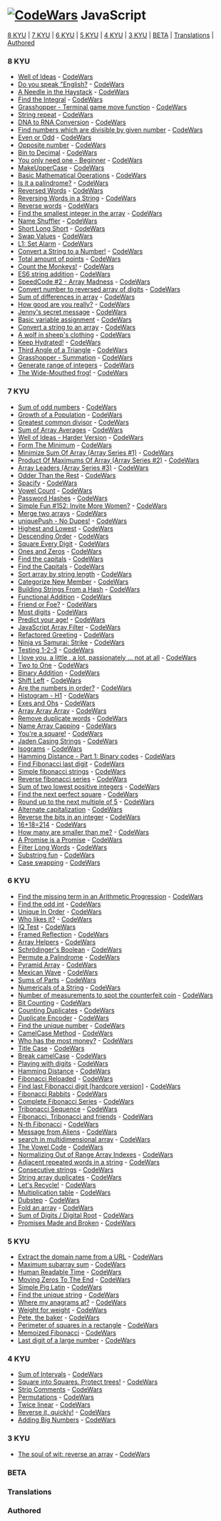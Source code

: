 # [![CodeWars](https://github.com/MrLinQQ/codewars/blob/master/image/javascript.png)]() JavaScript

[8 KYU](#8KYU) | [7 KYU](#7KYU) | [6 KYU](#6KYU) | [5 KYU](#5KYU) | [4 KYU](#4KYU) | [3 KYU](#3KYU) | [BETA](#BETA) | [Translations](#TRAN) | [Authored](#AUTH)

<!-- template -->
<!-- * [Name](xKYU/Name.js) - [CodeWars](https://www.codewars.com/kata/xx) -->
<!-- template -->

### <a name="8KYU">8 KYU</a>
* [Well of Ideas](8KYU/Well_of_ideas.js) - [CodeWars](https://www.codewars.com/kata/57f222ce69e09c3630000212)
* [Do you speak "English?](8KYU/Do_you_speak_English.js) - [CodeWars](https://www.codewars.com/kata/58dbdccee5ee8fa2f9000058)
* [A Needle in the Haystack](8KYU/A_Needle_in_the_Haystack.js) - [CodeWars](https://www.codewars.com/kata/56676e8fabd2d1ff3000000c)
* [Find the Integral](8KYU/Find_the_Integral.js) - [CodeWars](https://www.codewars.com/kata/59811fd8a070625d4c000013)
* [Grasshopper - Terminal game move function](8KYU/G_Terminal_game_move_function.js) - [CodeWars](https://www.codewars.com/kata/563a631f7cbbc236cf0000c2)
* [String repeat](8KYU/String_repeat.js) - [CodeWars](https://www.codewars.com/kata/57a0e5c372292dd76d000d7e)
* [DNA to RNA Conversion](8KYU/DNA_to_RNA_Conversion.js) - [CodeWars](https://www.codewars.com/kata/5556282156230d0e5e000089)
* [Find numbers which are divisible by given number](8KYU/Find_numbers_which_are_divisible_by_given_number.js) - [CodeWars](https://www.codewars.com/kata/55edaba99da3a9c84000003b)
* [Even or Odd](8KYU/Even_or_Odd.js) - [CodeWars](https://www.codewars.com/kata/53da3dbb4a5168369a0000fe)
* [Opposite number](8KYU/Opposite_number.js) - [CodeWars](https://www.codewars.com/kata/56dec885c54a926dcd001095)
* [Bin to Decimal](8KYU/Bin_to_Decimal.js) - [CodeWars](https://www.codewars.com/kata/57a5c31ce298a7e6b7000334)
* [You only need one - Beginner](8KYU/You_only_need_one_Beginner.js) - [CodeWars](https://www.codewars.com/kata/57cc975ed542d3148f00015b)
* [MakeUpperCase](8KYU/MakeUpperCase.js) - [CodeWars](https://www.codewars.com/kata/57a0556c7cb1f31ab3000ad7)
* [Basic Mathematical Operations](8KYU/Basic_Mathematical_Operations.js) - [CodeWars](https://www.codewars.com/kata/57356c55867b9b7a60000bd7)
* [Is it a palindrome?](8KYU/Is_it_a_palindrome.js) - [CodeWars](https://www.codewars.com/kata/57a1fd2ce298a731b20006a4)
* [Reversed Words](8KYU/Reversed_Words.js) - [CodeWars](https://www.codewars.com/kata/51c8991dee245d7ddf00000e)
* [Reversing Words in a String](8KYU/Reversing_Words_in_a_String.js) - [CodeWars](https://www.codewars.com/kata/57a55c8b72292d057b000594)
* [Reverse words](8KYU/Reverse_words.js) - [CodeWars](https://www.codewars.com/kata/5259b20d6021e9e14c0010d4)
* [Find the smallest integer in the array](8KYU/Find_the_smallest_integer_in_the_array.js) - [CodeWars](https://www.codewars.com/kata/55a2d7ebe362935a210000b2)
* [Name Shuffler](8KYU/Name_Shuffler.js) - [CodeWars](https://www.codewars.com/kata/559ac78160f0be07c200005a)
* [Short Long Short](8KYU/Short_Long_Short.js) - [CodeWars](https://www.codewars.com/kata/50654ddff44f800200000007)
* [Swap Values](8KYU/Swap_Values.js) - [CodeWars](https://www.codewars.com/kata/5388f0e00b24c5635e000fc6)
* [L1: Set Alarm](8KYU/L1_Set_Alarm.js) - [CodeWars](https://www.codewars.com/kata/568dcc3c7f12767a62000038)
* [Convert a String to a Number!](8KYU/Convert_a_String_to_a_Number.js) - [CodeWars](https://www.codewars.com/kata/544675c6f971f7399a000e79)
* [Total amount of points](8KYU/Total_amount_of_points.js) - [CodeWars](https://www.codewars.com/kata/5bb904724c47249b10000131)
* [Count the Monkeys!](8KYU/Count_the_Monkeys.js) - [CodeWars](https://www.codewars.com/kata/56f69d9f9400f508fb000ba7)
* [ES6 string addition](8KYU/ES6_string_addition.js) - [CodeWars](https://www.codewars.com/kata/582e4c3406e37fcc770001ad)
* [SpeedCode #2 - Array Madness](8KYU/SpeedCode_2_Array_Madness.js) - [CodeWars](https://www.codewars.com/kata/56ff6a70e1a63ccdfa0001b1)
* [Convert number to reversed array of digits](8KYU/Convert_number_to_reversed_array_of_digits.js) - [CodeWars](https://www.codewars.com/kata/5583090cbe83f4fd8c000051)
* [Sum of differences in array](8KYU/Sum_of_differences_in_array.js) - [CodeWars](https://www.codewars.com/kata/sum-of-differences-in-array)
* [How good are you really?](8KYU/How_good_are_you_really.js) - [CodeWars](https://www.codewars.com/kata/5601409514fc93442500010b)
* [Jenny's secret message](8KYU/Jenny's_secret_message.js) - [CodeWars](https://www.codewars.com/kata/jennys-secret-message)
* [Basic variable assignment](8KYU/Basic_variable_assignment.js) - [CodeWars](https://www.codewars.com/kata//50ee6b0bdeab583673000025)
* [Convert a string to an array](8KYU/Convert_a_string_to_an_array.js) - [CodeWars](https://www.codewars.com/kata/convert-a-string-to-an-array)
* [A wolf in sheep's clothing](8KYU/A_wolf_in_sheeps_clothing.js) - [CodeWars](https://www.codewars.com/kata/5c8bfa44b9d1192e1ebd3d15)
* [Keep Hydrated!](8KYU/Keep_Hydrated.js) - [CodeWars](https://www.codewars.com/kata/keep-hydrated-1)
* [Third Angle of a Triangle](8KYU/Third_Angle_of_a_Triangle.js) - [CodeWars](https://www.codewars.com/kata/third-angle-of-a-triangle)
* [Grasshopper - Summation](8KYU/Grasshopper_Summation.js) - [CodeWars](https://www.codewars.com/kata/55d24f55d7dd296eb9000030)
* [Generate range of integers](8KYU/Generate_range_of_integers.js) - [CodeWars](https://www.codewars.com/kata/55eca815d0d20962e1000106)
* [The Wide-Mouthed frog!](8KYU/The_Wide_Mouthed_frog.js) - [CodeWars](https://www.codewars.com/kata/57ec8bd8f670e9a47a000f89)

<!-- template -->
<!-- * [Name](8KYU/Name.js) - [CodeWars](https://www.codewars.com/kata/xx) -->
<!-- template -->
### <a name="7KYU">7 KYU</a>
* [Sum of odd numbers](7KYU/Sum_of_odd_numbers.js) - [CodeWars](https://www.codewars.com/kata/55fd2d567d94ac3bc9000064)
* [Growth of a Population](7KYU/Growth_of_a_Population.js) - [CodeWars](https://www.codewars.com/kata/563b662a59afc2b5120000c6)
* [Greatest common divisor](7KYU/Greatest_common_divisor.js) - [CodeWars](https://www.codewars.com/kata/5500d54c2ebe0a8e8a0003fd)
* [Sum of Array Averages](7KYU/Sum_of_Array_Averages.js) - [CodeWars](https://www.codewars.com/kata/56d5166ec87df55dbe000063)
* [Well of Ideas - Harder Version](7KYU/Well_of_Ideas_Harder_Version.js) - [CodeWars](https://www.codewars.com/kata/57f22b0f1b5432ff09001cab)
* [Form The Minimum](7KYU/Form_The_Minimum.js) - [CodeWars](https://www.codewars.com/kata/5ac6932b2f317b96980000ca)
* [Minimize Sum Of Array (Array Series #1)](7KYU/Minimize_Sum_Of_Array.js) - [CodeWars](https://www.codewars.com/kata/5a523566b3bfa84c2e00010b)
* [Product Of Maximums Of Array (Array Series #2)](7KYU/Product_Of_Maximums_Of_Array.js) - [CodeWars](https://www.codewars.com/kata/5a63948acadebff56f000018)
* [Array Leaders (Array Series #3)](7KYU/Array_Leaders.js) - [CodeWars](https://www.codewars.com/kata/5a651865fd56cb55760000e0)
* [Odder Than the Rest](7KYU/Odder_Than_the_Rest.js) - [CodeWars](https://www.codewars.com/kata/5983cba828b2f1fd55000114)
* [Spacify](7KYU/Spacify.js) - [CodeWars](https://www.codewars.com/kata/57f8ee485cae443c4d000127)
* [Vowel Count](7KYU/Vowel_Count.js) - [CodeWars](https://www.codewars.com/kata/54ff3102c1bad923760001f3)
* [Password Hashes](7KYU/Password_Hashes.js) - [CodeWars](https://www.codewars.com/kata/54207f9677730acd490000d1)
* [Simple Fun #152: Invite More Women?](7KYU/Simple_Fun_152_Invite_More_Women.js) - [CodeWars](https://www.codewars.com/kata/58acfe4ae0201e1708000075)
* [Merge two arrays](7KYU/Merge_two_arrays.js) - [CodeWars](https://www.codewars.com/kata/583af10620dda4da270000c5)
* [uniquePush - No Dupes!](7KYU/uniquePush_No_Dupes.js) - [CodeWars](https://www.codewars.com/kata/53b2f6934a240823f4000abc)
* [Highest and Lowest](7KYU/Highest_and_Lowest.js) - [CodeWars](https://www.codewars.com/kata/highest-and-lowest)
* [Descending Order](7KYU/Descending_Order.js) - [CodeWars](https://www.codewars.com/kata/5467e4d82edf8bbf40000155)
* [Square Every Digit](7KYU/Square_Every_Digit.js) - [CodeWars](https://www.codewars.com/kata/546e2562b03326a88e000020)
* [Ones and Zeros](7KYU/Ones_and_Zeros.js) - [CodeWars](https://www.codewars.com/kata/578553c3a1b8d5c40300037c)
* [Find the capitals](7KYU/Find_the_capitals.js) - [CodeWars](https://www.codewars.com/kata/539ee3b6757843632d00026b)
* [Find the Capitals](7KYU/Find_the_Capitals.js) - [CodeWars](https://www.codewars.com/kata/53573877d5493b4d6e00050c)
* [Sort array by string length](7KYU/Sort_array_by_string_length.js) - [CodeWars](https://www.codewars.com/kata/57ea5b0b75ae11d1e800006c)
* [Categorize New Member](7KYU/Categorize_New_Member.js) - [CodeWars](https://www.codewars.com/kata/5502c9e7b3216ec63c0001aa)
* [Building Strings From a Hash](7KYU/Building_Strings_From_a_Hash.js) - [CodeWars](https://www.codewars.com/kata/51c7d8268a35b6b8b40002f2)
* [Functional Addition](7KYU/Functional_Addition.js) - [CodeWars](https://www.codewars.com/kata/538835ae443aae6e03000547)
* [Friend or Foe?](7KYU/Friend_or_Foe.js) - [CodeWars](https://www.codewars.com/kata/friend-or-foe)
* [Most digits](7KYU/Most_digits.js) - [CodeWars](https://www.codewars.com/kata/58daa7617332e59593000006)
* [Predict your age!](7KYU/Predict_your_age.js) - [CodeWars](https://www.codewars.com/kata/5aff237c578a14752d0035ae)
* [JavaScript Array Filter](7KYU/JavaScript_Array_Filter.js) - [CodeWars](https://www.codewars.com/kata/514a6336889283a3d2000001)
* [Refactored Greeting](7KYU/Refactored_Greeting.js) - [CodeWars](https://www.codewars.com/kata/5121303128ef4b495f000001)
* [Ninja vs Samurai: Strike](7KYU/Ninja_vs_Samurai_Strike.js) - [CodeWars](https://www.codewars.com/kata/517b0f33cd023d848d000001)
* [Testing 1-2-3](7KYU/Testing_1_2_3.js) - [CodeWars](https://www.codewars.com/kata/54bf85e3d5b56c7a05000cf9)
* [I love you, a little , a lot, passionately ... not at all](7KYU/I_love_you.js) - [CodeWars](https://www.codewars.com/kata/57f24e6a18e9fad8eb000296)
* [Two to One](7KYU/Two_to_One.js) - [CodeWars](https://www.codewars.com/kata/5656b6906de340bd1b0000ac)
* [Binary Addition](7KYU/Binary_Addition.js) - [CodeWars](https://www.codewars.com/kata/551f37452ff852b7bd000139)
* [Shift Left](7KYU/Shift_Left.js) - [CodeWars](https://www.codewars.com/kata/5bdc191306a8a678f6000187)
* [Are the numbers in order?](7KYU/Are_the_numbers_in_order.js) - [CodeWars](https://www.codewars.com/kata/56b7f2f3f18876033f000307)
* [Histogram - H1](7KYU/Histogram_H1.js) - [CodeWars](https://www.codewars.com/kata/57d532d2164a67cded0001c7)
* [Exes and Ohs](7KYU/Exes_and_Ohs.js) - [CodeWars](https://www.codewars.com/kata/55908aad6620c066bc00002a)
* [Array Array Array](7KYU/Array_Array_Array.js) - [CodeWars](https://www.codewars.com/kata/array-array-array)
* [Remove duplicate words](7KYU/Remove_duplicate_words.js) - [CodeWars](https://www.codewars.com/kata/remove-duplicate-words)
* [Name Array Capping](7KYU/Name_Array_Capping.js) - [CodeWars](https://www.codewars.com/kata/name-array-capping)
* [You're a square!](7KYU/You_are_a_square.js) - [CodeWars](https://www.codewars.com/kata/54c27a33fb7da0db0100040e)
* [Jaden Casing Strings](7KYU/Jaden_Casing_Strings.js) - [CodeWars](https://www.codewars.com/kata/5390bac347d09b7da40006f6)
* [Isograms](7KYU/Isograms.js) - [CodeWars](https://www.codewars.com/kata/54ba84be607a92aa900000f1)
* [Hamming Distance - Part 1: Binary codes](7KYU/Hamming_Distance_Part_1_Binary_codes.js) - [CodeWars](https://www.codewars.com/kata/5624e574ec6034c3a20000e6)
* [Find Fibonacci last digit](7KYU/Find_Fibonacci_last_digit.js) - [CodeWars](https://www.codewars.com/kata/find-fibonacci-last-digit)
* [Simple fibonacci strings](7KYU/Simple_fibonacci_strings.js) - [CodeWars](https://www.codewars.com/kata/simple-fibonacci-strings)
* [Reverse fibonacci series](7KYU/Reverse_fibonacci_series.js) - [CodeWars](https://www.codewars.com/kata/550fac5249073256380002c0)
* [Sum of two lowest positive integers](7KYU/Sum_of_two_lowest_positive_integers.js) - [CodeWars](https://www.codewars.com/kata/558fc85d8fd1938afb000014)
* [Find the next perfect square](7KYU/Find_the_next_perfect_square.js) - [CodeWars](https://www.codewars.com/kata/xx)
* [Round up to the next multiple of 5](7KYU/Round_up_to_the_next_multiple_of_5.js) - [CodeWars](https://www.codewars.com/kata/55d1d6d5955ec6365400006d)
* [Alternate capitalization](7KYU/Alternate_capitalization.js) - [CodeWars](https://www.codewars.com/kata/59cfc000aeb2844d16000075)
* [Reverse the bits in an integer](7KYU/Reverse_the_bits_in_an_integer.js) - [CodeWars](https://www.codewars.com/kata/5959ec605595565f5c00002b)
* [16+18=214](7KYU/16_18_214.js) - [CodeWars](https://www.codewars.com/kata/5effa412233ac3002a9e471d)
* [How many are smaller than me?](7KYU/How_many_are_smaller_than_me.js) - [CodeWars](https://www.codewars.com/kata/56a1c074f87bc2201200002e)
* [A Promise is a Promise](7KYU/A_Promise_is_a_Promise.js) - [CodeWars](https://www.codewars.com/kata/5b61d6ef07a266d40b000097)
* [Filter Long Words](7KYU/Filter_long_words.js) - [CodeWars](https://www.codewars.com/kata/5697fb83f41965761f000052)
* [Substring fun](7KYU/Substring_fun.js) - [CodeWars](https://www.codewars.com/kata/65b112d09c1adfdd500019c)
* [Case swapping](7KYU/Case_swapping.js) - [CodeWars](https://www.codewars.com/kata/5590961e6620c0825000008f)

<!-- template -->
<!-- * [Name](7KYU/Name.js) - [CodeWars](https://www.codewars.com/kata/xx) -->
<!-- template -->
### <a name="6KYU">6 KYU</a>
* [Find the missing term in an Arithmetic Progression](6KYU/Find_the_missing_term_in_an_Arithmetic_Progression.js) - [CodeWars](https://www.codewars.com/kata/52de553ebb55d1fca3000371)
* [Find the odd int](6KYU/Find_the_odd_int.js) - [CodeWars](https://www.codewars.com/kata/54da5a58ea159efa38000836)
* [Unique In Order](6KYU/Unique_In_Order.js) - [CodeWars](https://www.codewars.com/kata/54e6533c92449cc251001667)
* [Who likes it?](6KYU/Who_likes_it.js) - [CodeWars](https://www.codewars.com/kata/5266876b8f4bf2da9b000362)
* [IQ Test](6KYU/IQ_Test.js) - [CodeWars](https://www.codewars.com/kata/iq-test)
* [Framed Reflection](6KYU/Framed_Reflection.js) - [CodeWars](https://www.codewars.com/kata/framed-reflection)
* [Array Helpers](6KYU/Array_Helpers.js) - [CodeWars](https://www.codewars.com/kata/array-helpers)
* [Schrödinger's Boolean](6KYU/Schrödingers_Boolean.js) - [CodeWars](https://www.codewars.com/kata/5a5f9f80f5dc3f942b002309)
* [Permute a Palindrome](6KYU/Permute_a_Palindrome.js) - [CodeWars](https://www.codewars.com/kata/58ae6ae22c3aaafc58000079)
* [Pyramid Array](6KYU/Pyramid_Array.js) - [CodeWars](https://www.codewars.com/kata/pyramid-array)
* [Mexican Wave](6KYU/Mexican_Wave.js) - [CodeWars](https://www.codewars.com/kata/58f5c63f1e26ecda7e000029)
* [Sums of Parts](6KYU/Sums_of_Parts.js) - [CodeWars](https://www.codewars.com/kata/5ce399e0047a45001c853c2b)
* [Numericals of a String](6KYU/Numericals_of_a_String.js) - [CodeWars](https://www.codewars.com/kata/5b4070144d7d8bbfe7000001)
* [Number of measurements to spot the counterfeit coin](6KYU/Number_of_measurements_to_spot_the_counterfeit_coin.js) - [CodeWars](https://www.codewars.com/kata/59530d2401d6039f8600001f)
* [Bit Counting](6KYU/Bit_Counting.js) - [CodeWars](https://www.codewars.com/kata/526571aae218b8ee490006f4)
* [Counting Duplicates](6KYU/Counting_Duplicates.js) - [CodeWars](https://www.codewars.com/kata/54bf1c2cd5b56cc47f0007a1)
* [Duplicate Encoder](6KYU/Duplicate_Encoder.js) - [CodeWars](https://www.codewars.com/kata/54b42f9314d9229fd6000d9c)
* [Find the unique number](6KYU/Find_the_unique_number.js) - [CodeWars](https://www.codewars.com/kata/585d7d5adb20cf33cb000235)
* [CamelCase Method](6KYU/CamelCase_Method.js) - [CodeWars](https://www.codewars.com/kata/587731fda577b3d1b0001196)
* [Who has the most money?](6KYU/Who_has_the_most_money.js) - [CodeWars](https://www.codewars.com/kata/528d36d7cc451cd7e4000339)
* [Title Case](6KYU/Title_Case.js) - [CodeWars](https://www.codewars.com/kata/5202ef17a402dd033c000009)
* [Break camelCase](6KYU/Break_camelCase.js) - [CodeWars](https://www.codewars.com/kata/5208f99aee097e6552000148)
* [Playing with digits](6KYU/Playing_with_digits.js) - [CodeWars](https://www.codewars.com/kata/5552101f47fc5178b1000050)
* [Hamming Distance](6KYU/Hamming_Distance.js) - [CodeWars](https://www.codewars.com/kata/5410c0e6a0e736cf5b000e69)
* [Fibonacci Reloaded](6KYU/Fibonacci_Reloaded.js) - [CodeWars](https://www.codewars.com/kata/52549d3e19453df56f0000fe)
* [Find last Fibonacci digit [hardcore version]](6KYU/Find_last_Fibonacci_digit.js) - [CodeWars](https://www.codewars.com/kata/56b7771481290cc283000f28)
* [Fibonacci Rabbits](6KYU/Fibonacci_Rabbits.js) - [CodeWars](https://www.codewars.com/kata/5559e4e4bbb3925164000125)
* [Complete Fibonacci Series](6KYU/Complete_Fibonacci_Series.js) - [CodeWars](https://www.codewars.com/kata/5239f06d20eeab9deb00049b)
* [Tribonacci Sequence](6KYU/Tribonacci_Sequence.js) - [CodeWars](https://www.codewars.com/kata/556deca17c58da83c00002db)
* [Fibonacci, Tribonacci and friends](6KYU/Fibonacci_Tribonacci_and_friends.js) - [CodeWars](https://www.codewars.com/kata/556e0fccc392c527f20000c5)
* [N-th Fibonacci](6KYU/N_th_Fibonacci.js) - [CodeWars](https://www.codewars.com/kata/522551eee9abb932420004a0)
* [Message from Aliens](6KYU/Message_from_Aliens.js) - [CodeWars](https://www.codewars.com/kata/598980a41e55117d93000015)
* [search in multidimensional array](6KYU/search_in_multidimensional_array.js) - [CodeWars](https://www.codewars.com/kata/52840d2b27e9c932ff0016ae)
* [The Vowel Code](6KYU/The_Vowel_Code.js) - [CodeWars](https://www.codewars.com/kata/53697be005f803751e0015aa)
* [Normalizing Out of Range Array Indexes](6KYU/Normalizing_Out_of_Range_Array_Indexes.js) - [CodeWars](https://www.codewars.com/kata/5285bf61f8fc1b181700024c)
* [Adjacent repeated words in a string](6KYU/Adjacent_repeated_words_in_a_string.js) - [CodeWars](https://www.codewars.com/kata/5245a9138ca049e9a10007b8)
* [Consecutive strings](6KYU/Consecutive_strings.js) - [CodeWars](https://www.codewars.com/kata/56a5d994ac971f1ac500003e)
* [String array duplicates](6KYU/String_array_duplicates.js) - [CodeWars](https://www.codewars.com/kata/59f08f89a5e129c543000069)
* [Let's Recycle!](6KYU/Lets_Recycle.js) - [CodeWars](https://www.codewars.com/kata/5b6db1acb118141f6b000060)
* [Multiplication table](6KYU/Multiplication_table.js) - [CodeWars](https://www.codewars.com/kata/534d2f5b5371ecf8d2000a08)
* [Dubstep](6KYU/Dubstep.js) - [CodeWars](https://www.codewars.com/kata/551dc350bf4e526099000ae5)
* [Fold an array](6KYU/Fold_an_array.js) - [CodeWars](https://www.codewars.com/kata/57ea70aa5500adfe8a000110)
* [Sum of Digits / Digital Root](6KYU/s_o_d.js) - [CodeWars](https://www.codewars.com/kata/541c8630095125aba6000c00)
* [Promises Made and Broken](6KYU/Promises_Made_and_Broken.js) - [CodeWars](https://www.codewars.com/kata/587593285448632b8d000143)

<!-- template -->
<!-- * [Name](6KYU/Name.js) - [CodeWars](https://www.codewars.com/kata/xx) -->
<!-- template -->
### <a name="5KYU">5 KYU</a>
* [Extract the domain name from a URL](5KYU/Extract_the_domain_name_from_a_URL.js) - [CodeWars](https://www.codewars.com/kata/514a024011ea4fb54200004b)
* [Maximum subarray sum](5KYU/Maximum_subarray_sum.js) - [CodeWars](https://www.codewars.com/kata/54521e9ec8e60bc4de000d6c)
* [Human Readable Time](5KYU/Human_Readable_Time.js) - [CodeWars](https://www.codewars.com/kata/52685f7382004e774f0001f7)
* [Moving Zeros To The End](5KYU/Moving_Zeros_To_The_End.js) - [CodeWars](https://www.codewars.com/kata/52597aa56021e91c93000cb0)
* [Simple Pig Latin](5KYU/Simple_Pig_Latin.js) - [CodeWars](https://www.codewars.com/kata/520b9d2ad5c005041100000f)
* [Find the unique string](5KYU/Find_the_unique_string.js) - [CodeWars](https://www.codewars.com/kata/585d8c8a28bc7403ea0000c3)
* [Where my anagrams at?](5KYU/Where_my_anagrams_at.js) - [CodeWars](https://www.codewars.com/kata/where-my-anagrams-at)
* [Weight for weight](5KYU/Weight_for_weight.js) - [CodeWars](https://www.codewars.com/kata/55c6126177c9441a570000cc)
* [Pete, the baker](5KYU/Pete_the_baker.js) - [CodeWars](https://www.codewars.com/kata/525c65e51bf619685c000059)
* [Perimeter of squares in a rectangle](5KYU/Perimeter_of_squares_in_a_rectangle.js) - [CodeWars](https://www.codewars.com/kata/559a28007caad2ac4e000083)
* [Memoized Fibonacci](5KYU/Memoized_Fibonacci.js) - [CodeWars](https://www.codewars.com/kata/529adbf7533b761c560004e5)
* [Last digit of a large number](5KYU/Last_digit_of_a_large_number.js) - [CodeWars](https://www.codewars.com/kata/5511b2f550906349a70004e1)

<!-- template -->
<!-- * [Name](5KYU/Name.js) - [CodeWars](https://www.codewars.com/kata/xx) -->
<!-- template -->
### <a name="4KYU">4 KYU</a>
* [Sum of Intervals](4KYU/Sum_of_Intervals.js) - [CodeWars](https://www.codewars.com/kata/52b7ed099cdc285c300001cd)
* [Square into Squares. Protect trees!](4KYU/Square_into_Squares_Protect_trees.js) - [CodeWars](https://www.codewars.com/kata/54eb33e5bc1a25440d000891)
* [Strip Comments](4KYU/Strip_Comments.js) - [CodeWars](https://www.codewars.com/kata/51c8e37cee245da6b40000bd)
* [Permutations](4KYU/Permutations.js) - [CodeWars](https://www.codewars.com/kata/5254ca2719453dcc0b00027d)
* [Twice linear](4KYU/Twice_linear.js) - [CodeWars](https://www.codewars.com/kata/5672682212c8ecf83e000050)
* [Reverse it, quickly!](4KYU/Reverse_it_quickly.js) - [CodeWars](https://www.codewars.com/kata/59ae589c07157afba80000a7)
* [Adding Big Numbers](4KYU/Adding_Big_Numbers.js) - [CodeWars](https://www.codewars.com/kata/525f4206b73515bffb000b21)

<!-- template -->
<!-- * [Name](4KYU/Name.js) - [CodeWars](https://www.codewars.com/kata/xx) -->
<!-- template -->
### <a name="3KYU">3 KYU</a>
* [The soul of wit: reverse an array](3KYU/The_soul_of_wit_reverse_an_array.js) - [CodeWars](https://www.codewars.com/kata/59b81886460387d8fc000043)

### <a name="BETA">BETA</a>

### <a name="TRAN">Translations</a>

### <a name="AUTH">Authored</a>

